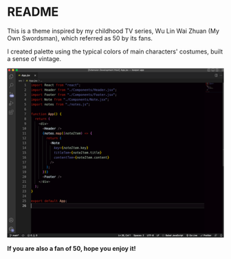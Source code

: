 # README

This is a theme inspired by my childhood TV series, Wu Lin Wai Zhuan (My Own Swordsman), which referred as 50 by its fans.

I created palette using the typical colors of main characters' costumes, built a sense of vintage.

![Theme preview](https://github.com/HelmerR302/50-theme/blob/main/preview.png?raw=true)

**If you are also a fan of 50, hope you enjoy it!**
